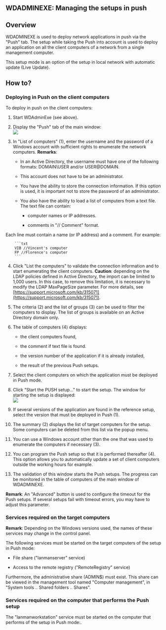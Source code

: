 
## WDADMINEXE: Managing the setups in push
			

<a name="NOTE1"></a>
<a name="NOTE1_1"></a>


## Overview
<a name="overview_ELTTEXTE000064"></a>
WDADMINEXE is used to deploy network applications in push via the "Push" tab. The setup while taking the Push into account is used to deploy an application on all the client computers of a network from a single management computer. 

This setup mode is an option of the setup in local network with automatic update (Live Update).

<a name="NOTE2"></a>
<a name="NOTE2_1"></a>


## How to?
<a name="how_ELTTEXTE000088"></a>


### Deploying in Push on the client computers
<a name="deploying_push_the_client_computers_ELTPARAGRAPHE000106"></a>

To deploy in push on the client computers:

1. Start WDAdminExe (see above).

2. Display the "Push" tab of the main window: <br>![](https://doc.pcsoft.fr/en-US/images/image.awp?langid=3&name=WDAdminExe_2%20-%20HC%20N%B0002.gif&type=thumb)


3. In "List of computers" (1), enter the username and the password of a Windows account with sufficient rights to enumerate the network computers.
	**Remarks**:

	- In an Active Directory, the username must have one of the following formats: DOMAIN\\USER and/or USER@DOMAIN.

	- This account does not have to be an administrator.

	- You have the ability to store the connection information. If this option is used, it is important not to store the password of an administrator.

	- You also have the ability to load a list of computers from a text file. The text file can contain: 

		- computer names or IP addresses.

		- comments in "// Comment" format. 


Each line must contain a name (or IP address) and a comment. For example: 
			
		```txt
		VIB //Vincent's computer
		FP //Florence's computer
		```


4. Click "List the computers" to validate the connection information and to start enumerating the client computers.
	**Caution**: depending on the LDAP policies defined in Active Directory, the import can be limited to 1,000 users. In this case, to remove this limitation, it is necessary to modify the LDAP MaxPageSize parameter. For more details, see [https://support.microsoft.com/kb/315071](https://support.microsoft.com/kb/315071). 

5. The criteria (2) and the list of groups (3) can be used to filter the computers to display. The list of groups is available on an Active Directory domain only.

6. The table of computers (4) displays: 

	- the client computers found, 

	- the comment if text file is found.

	- the version number of the application if it is already installed, 

	- the result of the previous Push setups.




7. Select the client computers on which the application must be deployed in Push mode.

8. Click "Start the PUSH setup..." to start the setup.
	The window for starting the setup is displayed: <br>![](https://doc.pcsoft.fr/en-US/images/image.awp?langid=3&name=WDAdminExe_2%20-%20HC%20N%B0003.gif&type=thumb)


9. If several versions of the application are found in the reference setup, select the version that must be deployed in Push (1).

10. The summary (2) displays the list of target computers for the setup. Some computers can be deleted from this list via the popup menu.

11. You can use a Windows account other than the one that was used to enumerate the computers if necessary (3).

12. You can program the Push setup so that it is performed thereafter (4). This option allows you to automatically update a set of client computers outside the working hours for example.

13. The validation of this window starts the Push setups. The progress can be monitored in the table of computers of the main window of WDADMINEXE.




**Remark**: An "Advanced" button is used to configure the timeout for the Push setups. If several setups fail with timeout errors, you may have to adjust this parameter.


### Services required on the target computers
<a name="services_required_the_target_computers_ELTPARAGRAPHE000158"></a>

**Remark**: Depending on the Windows versions used, the names of these services may change in the control panel.

The following services must be started on the target computers of the setup in Push mode:

- File share ("lanmanserver" service)

- Access to the remote registry ("RemoteRegistry" service)




Furthermore, the administrative share (ADMIN$) must exist. This share can be viewed in the management tool named "Computer management", in "System tools .. Shared folders .. Shares".


### Services required on the computer that performs the Push setup
<a name="services_required_the_computer_that_performs_the_push_setup_ELTPARAGRAPHE000170"></a>

The "lanmanworkstation" service must be started on the computer that performs of the setup in Push mode:.


